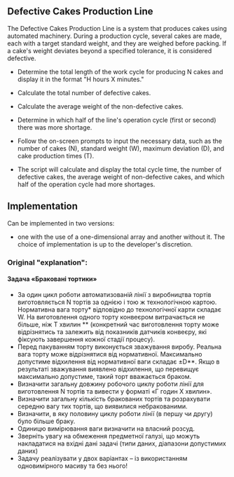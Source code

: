 ## Defective Cakes Production Line

The Defective Cakes Production Line is a system that produces cakes using
automated machinery. During a production cycle, several cakes are made, each
with a target standard weight, and they are weighed before packing. If a cake's
weight deviates beyond a specified tolerance, it is considered defective.

- Determine the total length of the work cycle for producing N cakes and display
  it in the format "H hours X minutes."
- Calculate the total number of defective cakes.
- Calculate the average weight of the non-defective cakes.
- Determine in which half of the line's operation cycle (first or second) there
  was more shortage.

- Follow the on-screen prompts to input the necessary data, such as the number
  of cakes (N), standard weight (W), maximum deviation (D), and cake production
  times (T).

- The script will calculate and display the total cycle time, the number of
  defective cakes, the average weight of non-defective cakes, and which half of
  the operation cycle had more shortages.

## Implementation

Can be implemented in two versions:

- one with the use of a one-dimensional array and another without it. The choice
  of implementation is up to the developer's discretion.

### Original "explanation":

#### Задача «Браковані тортики»

- За один цикл роботи автоматизованій лінії з виробництва тортів виготовляється
  N тортів за однією і тою ж технологічною картою. Нормативна вага торту\*
  відповідно до технологічної карти складає W. На виготовлення одного торту
  конвеєром витрачається не більше, ніж T хвилин \*\* (конкретний час виготовлення
  торту може відрізнятись та залежить від показників датчиків конвеєру, які
  фіксують завершення кожної стадії процесу).
- Перед пакуванням торту виконується зважування виробу. Реальна вага торту може
  відрізнятися від нормативної. Максимально допустиме відхилення від нормативної
  ваги складає ±D\*\*. Якщо в результаті зважування виявлено відхилення, що
  перевищує максимально допустиме, такий торт вважається браком.
- Визначити загальну довжину робочого циклу роботи лінії для виготовлення N
  тортів та вивести у форматі «Г годин Х хвилин».
- Визначити загальну кількість бракованих тортів та розрахувати середню вагу тих
  тортів, що виявилися небракованими.
- Визначити, в яку половину циклу роботи лінії (в першу чи другу) було більше
  браку.
- Одиницю вимірювання ваги визначити на власний розсуд.
- Зверніть увагу на обмеження предметної галузі, що можуть накладатися на вхідні
  дані задачі (типи даних, діапазони допустимих даних)
- 3адачу реалізувати у двох варіантах – із використанням одновимірного масиву та
  без нього!
